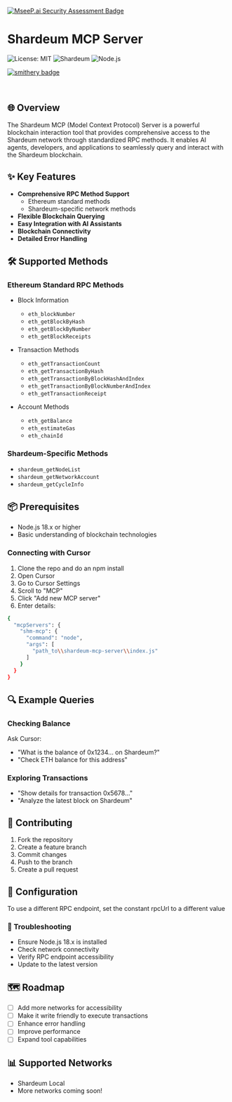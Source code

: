 [![MseeP.ai Security Assessment Badge](https://mseep.net/pr/abdulazeem-tk4vr-shardeum-mcp-server-badge.png)](https://mseep.ai/app/abdulazeem-tk4vr-shardeum-mcp-server)

# Shardeum MCP Server

![License: MIT](https://img.shields.io/badge/License-MIT-blue.svg)
![Shardeum](https://img.shields.io/badge/Shardeum-Network-green)
![Node.js](https://img.shields.io/badge/Node.js-18.x-green)

[![smithery badge](https://smithery.ai/badge/@abdulazeem-tk4vr/shardeum-mcp-server)](https://smithery.ai/server/@abdulazeem-tk4vr/shardeum-mcp-server)

<br>

## 🌐 Overview

The Shardeum MCP (Model Context Protocol) Server is a powerful blockchain interaction tool that provides comprehensive access to the Shardeum network through standardized RPC methods. It enables AI agents, developers, and applications to seamlessly query and interact with the Shardeum blockchain.

## ✨ Key Features

- **Comprehensive RPC Method Support**
  - Ethereum standard methods
  - Shardeum-specific network methods
- **Flexible Blockchain Querying**
- **Easy Integration with AI Assistants**
- **Blockchain Connectivity**
- **Detailed Error Handling**

## 🛠️ Supported Methods

### Ethereum Standard RPC Methods

- Block Information

  - `eth_blockNumber`
  - `eth_getBlockByHash`
  - `eth_getBlockByNumber`
  - `eth_getBlockReceipts`

- Transaction Methods

  - `eth_getTransactionCount`
  - `eth_getTransactionByHash`
  - `eth_getTransactionByBlockHashAndIndex`
  - `eth_getTransactionByBlockNumberAndIndex`
  - `eth_getTransactionReceipt`

- Account Methods
  - `eth_getBalance`
  - `eth_estimateGas`
  - `eth_chainId`

### Shardeum-Specific Methods

- `shardeum_getNodeList`
- `shardeum_getNetworkAccount`
- `shardeum_getCycleInfo`

## 📦 Prerequisites

- Node.js 18.x or higher
- Basic understanding of blockchain technologies

### Connecting with Cursor

1. Clone the repo and do an npm install
2. Open Cursor
3. Go to Cursor Settings
4. Scroll to "MCP"
5. Click "Add new MCP server"
6. Enter details:

```bash
{
  "mcpServers": {
    "shm-mcp": {
      "command": "node",
      "args": [
        "path_to\\shardeum-mcp-server\\index.js"
      ]
    }
  }
}
```

## 🔍 Example Queries

### Checking Balance

Ask Cursor:

- "What is the balance of 0x1234... on Shardeum?"
- "Check ETH balance for this address"

### Exploring Transactions

- "Show details for transaction 0x5678..."
- "Analyze the latest block on Shardeum"

## 🤝 Contributing

1. Fork the repository
2. Create a feature branch
3. Commit changes
4. Push to the branch
5. Create a pull request

## 📄 Configuration

To use a different RPC endpoint, set the constant rpcUrl to a different value

### 🐛 Troubleshooting

- Ensure Node.js 18.x is installed
- Check network connectivity
- Verify RPC endpoint accessibility
- Update to the latest version

## 🗺️ Roadmap

- [ ] Add more networks for accessibility
- [ ] Make it write friendly to execute transactions
- [ ] Enhance error handling
- [ ] Improve performance
- [ ] Expand tool capabilities

## 📊 Supported Networks

- Shardeum Local
- More networks coming soon!
